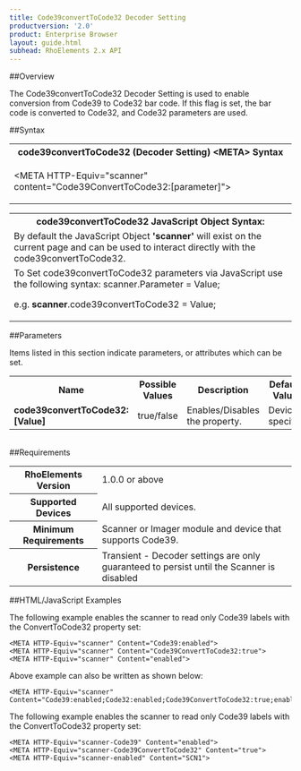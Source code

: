 ```yaml
---
title: Code39convertToCode32 Decoder Setting
productversion: '2.0'
product: Enterprise Browser
layout: guide.html
subhead: RhoElements 2.x API
---
```


##Overview

The Code39convertToCode32 Decoder Setting is used to enable conversion from Code39 to Code32 bar code. If this flag is set, the bar code is converted to Code32, and Code32 parameters are used.

##Syntax

<table class="re-table"><tr><th class="tableHeading">code39convertToCode32 (Decoder Setting) &lt;META&gt; Syntax
</th></tr><tr><td class="clsSyntaxCells clsOddRow"><p>&lt;META HTTP-Equiv="scanner" content="Code39ConvertToCode32:[parameter]"&gt;</p></td></tr></table>
<table class="re-table"><tr><th class="tableHeading">code39convertToCode32 JavaScript Object Syntax:</th></tr><tr><td class="clsSyntaxCells clsOddRow">
By default the JavaScript Object <b>'scanner'</b> will exist on the current page and can be used to interact directly with the code39convertToCode32.
</td></tr><tr><td class="clsSyntaxCells clsEvenRow">
To Set code39convertToCode32 parameters via JavaScript use the following syntax: scanner.Parameter = Value;
<P />e.g. <b>scanner</b>.code39convertToCode32 = Value;
</td></tr></table>

##Parameters


Items listed in this section indicate parameters, or attributes which can be set.
<table class="re-table"><col width="20%" /><col width="20%" /><col width="38%" /><col width="22%" /><tr><th class="tableHeading">Name</th><th class="tableHeading">Possible Values</th><th class="tableHeading">Description</th><th class="tableHeading">Default Value</th></tr><tr><td class="clsSyntaxCells clsOddRow"><b>code39convertToCode32:[Value]
</b></td><td class="clsSyntaxCells clsOddRow">true/false</td><td class="clsSyntaxCells clsOddRow">Enables/Disables the property.</td><td class="clsSyntaxCells clsOddRow">Device specific</td></tr></table>
<table class="re-table"><col width="78%" /><col width="8%" /><col width="1%" /><col width="5%" /><col width="1%" /><col width="5%" /><col width="2%" /></table>





##Requirements

<table class="re-table"><tr><th class="tableHeading">RhoElements Version</th><td class="clsSyntaxCell clsEvenRow">1.0.0 or above
</td></tr><tr><th class="tableHeading">Supported Devices</th><td class="clsSyntaxCell clsOddRow">All supported devices.</td></tr><tr><th class="tableHeading">Minimum Requirements</th><td class="clsSyntaxCell clsOddRow">Scanner or Imager module and device that supports Code39.</td></tr><tr><th class="tableHeading">Persistence</th><td class="clsSyntaxCell clsEvenRow">Transient - Decoder settings are only guaranteed to persist until the Scanner is disabled</td></tr></table>


##HTML/JavaScript Examples

The following example enables the scanner to read only Code39 labels with the ConvertToCode32 property set:

	<META HTTP-Equiv="scanner" Content="Code39:enabled">
	<META HTTP-Equiv="scanner" Content="Code39ConvertToCode32:true">
	<META HTTP-Equiv="scanner" Content="enabled">
	
Above example can also be written as shown below:

	<META HTTP-Equiv="scanner" Content="Code39:enabled;Code32:enabled;Code39ConvertToCode32:true;enabled">
	
The following example enables the scanner to read only Code39 labels with the ConvertToCode32 property set:

	<META HTTP-Equiv="scanner-Code39" Content="enabled">
	<META HTTP-Equiv="scanner-Code39ConvertToCode32" Content="true">
	<META HTTP-Equiv="scanner-enabled" Content="SCN1">
	





